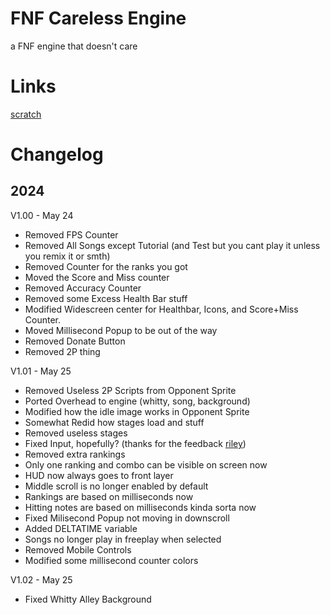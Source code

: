 # FNF Careless Engine
a FNF engine that doesn't care

# Links
[scratch](https://scratch.mit.edu/projects/1026907953/)

# Changelog
## 2024
  V1.00 - May 24
  * Removed FPS Counter
  * Removed All Songs except Tutorial (and Test but you cant play it unless you remix it or smth)
  * Removed Counter for the ranks you got
  * Moved the Score and Miss counter
  * Removed Accuracy Counter
  * Removed some Excess Health Bar stuff
  * Modified Widescreen center for Healthbar, Icons, and Score+Miss Counter.
  * Moved Millisecond Popup to be out of the way
  * Removed Donate Button
  * Removed 2P thing
    
  V1.01 - May 25
  * Removed Useless 2P Scripts from Opponent Sprite
  * Ported Overhead to engine (whitty, song, background)
  * Modified how the idle image works in Opponent Sprite
  * Somewhat Redid how stages load and stuff
  * Removed useless stages
  * Fixed Input, hopefully? (thanks for the feedback [riley](https://www.youtube.com/channel/UCLfNe4ubapLEEEr6wKoExxQ))
  * Removed extra rankings
  * Only one ranking and combo can be visible on screen now
  * HUD now always goes to front layer
  * Middle scroll is no longer enabled by default
  * Rankings are based on milliseconds now
  * Hitting notes are based on milliseconds kinda sorta now
  * Fixed Milisecond Popup not moving in downscroll
  * Added DELTATIME variable
  * Songs no longer play in freeplay when selected
  * Removed Mobile Controls
  * Modified some millisecond counter colors
  
  V1.02 - May 25
  * Fixed Whitty Alley Background
